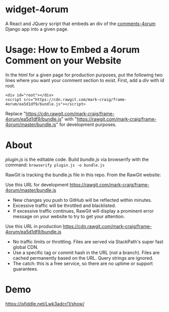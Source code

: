# widget-4orum
A React and JQuery script that embeds an div of the [comments-4orum](https://github.com/gigibyte927/comments-4orum) Django app into a given page.

# Usage: How to Embed a 4orum Comment on your Website
In the html for a given page for production purposes, put the following two lines where you want your comment section to exist.
First, add a *div* with id root.
```
<div id="root"></div>
<script src="https://cdn.rawgit.com/mark-craig/frame-4orum/ea5d1df9/bundle.js"></script>
```

Replace "https://cdn.rawgit.com/mark-craig/frame-4orum/ea5d1df9/bundle.js" with "https://rawgit.com/mark-craig/frame-4orum/master/bundle.js" for development purposes.

# About
*plugin.js* is the editable code. Build *bundle.js* via browserify with the command:
``
browserify plugin.js -o bundle.js
``

RawGit is tracking the bundle.js file in this repo. From the RawGit website:

Use this URL for development
https://rawgit.com/mark-craig/frame-4orum/master/bundle.js
* New changes you push to GitHub will be reflected within minutes.
* Excessive traffic will be throttled and blacklisted.
* If excessive traffic continues, RawGit will display a prominent error message on your website to try to get your attention.

Use this URL in production
https://cdn.rawgit.com/mark-craig/frame-4orum/ea5d1df9/bundle.js
* No traffic limits or throttling. Files are served via StackPath's super fast global CDN.
* Use a specific tag or commit hash in the URL (not a branch). Files are cached permanently based on the URL. Query strings are ignored.
* The catch: this is a free service, so there are no uptime or support guarantees.

# Demo
https://jsfiddle.net/Lwk3adcr/1/show/
